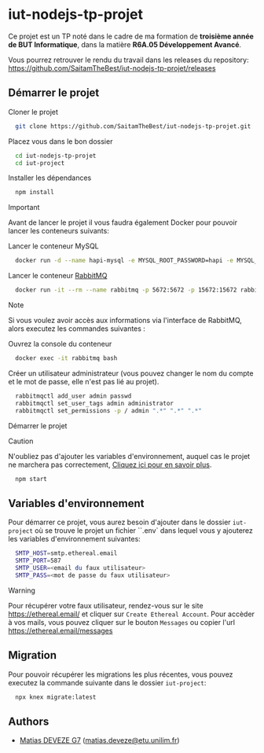 
# iut-nodejs-tp-projet

Ce projet est un TP noté dans le cadre de ma formation de **troisième année de BUT Informatique**, dans la matière **R6A.05 Développement Avancé**.

Vous pourrez retrouver le rendu du travail dans les releases du repository: https://github.com/SaitamTheBest/iut-nodejs-tp-projet/releases




## Démarrer le projet 

Cloner le projet

```bash
  git clone https://github.com/SaitamTheBest/iut-nodejs-tp-projet.git
```

Placez vous dans le bon dossier

```bash
  cd iut-nodejs-tp-projet
  cd iut-project
```

Installer les dépendances

```bash
  npm install
```

> [!IMPORTANT]
> Avant de lancer le projet il vous faudra également Docker pour pouvoir lancer les conteneurs suivants:

Lancer le conteneur MySQL 

```bash
  docker run -d --name hapi-mysql -e MYSQL_ROOT_PASSWORD=hapi -e MYSQL_DATABASE=user -p 3307:3306 mysql:8.0 --default-authentication-plugin=mysql_native_password
```

Lancer le conteneur [RabbitMQ](https://www.rabbitmq.com/docs/download)

```bash
  docker run -it --rm --name rabbitmq -p 5672:5672 -p 15672:15672 rabbitmq:4.0-management
```

> [!NOTE]
> Si vous voulez avoir accès aux informations via l'interface de RabbitMQ, alors executez les commandes suivantes :

Ouvrez la console du conteneur

```bash
  docker exec -it rabbitmq bash
```

Créer un utilisateur administrateur (vous pouvez changer le nom du compte et le mot de passe, elle n'est pas lié au projet).

```bash
  rabbitmqctl add_user admin passwd
  rabbitmqctl set_user_tags admin administrator
  rabbitmqctl set_permissions -p / admin ".*" ".*" ".*"
```

Démarrer le projet

> [!CAUTION]
> N'oubliez pas d'ajouter les variables d'environnement, auquel cas le projet ne marchera pas correctement, [Cliquez ici pour en savoir plus](https://github.com/SaitamTheBest/iut-nodejs-tp-projet/new/main?filename=README.md#variables-denvironnement). 

```bash
  npm start
```


## Variables d'environnement

Pour démarrer ce projet, vous aurez besoin d'ajouter dans le dossier `iut-project` où se trouve le projet un fichier ``.env` dans lequel vous y ajouterez les variables d'environnement suivantes:

```bash
  SMTP_HOST=smtp.ethereal.email
  SMTP_PORT=587
  SMTP_USER=<email du faux utilisateur>
  SMTP_PASS=<mot de passe du faux utilisateur>
```
> [!WARNING]
> Pour récupérer votre faux utilisateur, rendez-vous sur le site https://ethereal.email/ et cliquer sur `Create Ethereal Account`. Pour accèder à vos mails, vous pouvez cliquer sur le bouton `Messages` ou copier l'url https://ethereal.email/messages 

## Migration 

Pour pouvoir récupérer les migrations les plus récentes, vous pouvez executez la commande suivante dans le dossier `iut-project`:

```bash
  npx knex migrate:latest   
```


## Authors

- [Matias DEVEZE G7](https://github.com/SaitamTheBest) (matias.deveze@etu.unilim.fr)

